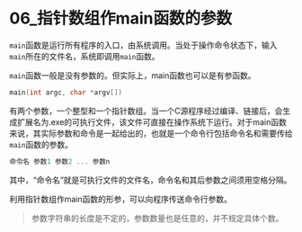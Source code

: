 # 06_指针数组作main函数的参数

`main`函数是运行所有程序的入口，由系统调用。当处于操作命令状态下，输入`main`所在的文件名，系统即调用`main`函数。

`main`函数一般是没有参数的。但实际上，main函数也可以是有参函数。

```c
main(int argc, char *argv[])
```

有两个参数，一个整型和一个指针数组。当一个C源程序经过编译、链接后，会生成扩展名为.exe的可执行文件，该文件可直接在操作系统下运行。对于main函数来说，其实际参数和命令是一起给出的，也就是一个命令行包括命令名和需要传给`main`函数的参数。

```c
命令名 参数1 参数2 ... 参数n
```

其中，“命令名”就是可执行文件的文件名，命令名和其后参数之间须用空格分隔。

利用指针数组作main函数的形参，可以向程序传送命令行参数。

> 参数字符串的长度是不定的，参数数量也是任意的，并不规定具体个数。